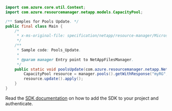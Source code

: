 ```java
import com.azure.core.util.Context;
import com.azure.resourcemanager.netapp.models.CapacityPool;

/** Samples for Pools Update. */
public final class Main {
    /*
     * x-ms-original-file: specification/netapp/resource-manager/Microsoft.NetApp/stable/2021-10-01/examples/Pools_Update.json
     */
    /**
     * Sample code: Pools_Update.
     *
     * @param manager Entry point to NetAppFilesManager.
     */
    public static void poolsUpdate(com.azure.resourcemanager.netapp.NetAppFilesManager manager) {
        CapacityPool resource = manager.pools().getWithResponse("myRG", "account1", "pool1", Context.NONE).getValue();
        resource.update().apply();
    }
}
```

Read the [SDK documentation](https://github.com/Azure/azure-sdk-for-java/blob/azure-resourcemanager-netapp_1.0.0-beta.8/sdk/netapp/azure-resourcemanager-netapp/README.md) on how to add the SDK to your project and authenticate.
